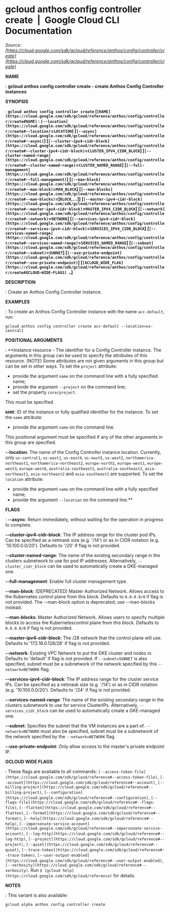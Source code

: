 # gcloud anthos config controller create  |  Google Cloud CLI Documentation

*Source: [https://cloud.google.com/sdk/gcloud/reference/anthos/config/controller/create](https://cloud.google.com/sdk/gcloud/reference/anthos/config/controller/create)*

**NAME**

: **gcloud anthos config controller create - create Anthos Config Controller instances**

**SYNOPSIS**

: **`gcloud anthos config controller create` (`[NAME](https://cloud.google.com/sdk/gcloud/reference/anthos/config/controller/create#NAME)` : `[--location](https://cloud.google.com/sdk/gcloud/reference/anthos/config/controller/create#--location)`=`LOCATION`) [`[--async](https://cloud.google.com/sdk/gcloud/reference/anthos/config/controller/create#--async)`] [`[--cluster-ipv4-cidr-block](https://cloud.google.com/sdk/gcloud/reference/anthos/config/controller/create#--cluster-ipv4-cidr-block)`=`CLUSTER_IPV4_CIDR_BLOCK`] [`[--cluster-named-range](https://cloud.google.com/sdk/gcloud/reference/anthos/config/controller/create#--cluster-named-range)`=`CLUSTER_NAMED_RANGE`] [`[--full-management](https://cloud.google.com/sdk/gcloud/reference/anthos/config/controller/create#--full-management)`] [`[--man-block](https://cloud.google.com/sdk/gcloud/reference/anthos/config/controller/create#--man-block)`=`MAN_BLOCK`] [`[--man-blocks](https://cloud.google.com/sdk/gcloud/reference/anthos/config/controller/create#--man-blocks)`=[`BLOCK`,…]] [`[--master-ipv4-cidr-block](https://cloud.google.com/sdk/gcloud/reference/anthos/config/controller/create#--master-ipv4-cidr-block)`=`MASTER_IPV4_CIDR_BLOCK`] [`[--network](https://cloud.google.com/sdk/gcloud/reference/anthos/config/controller/create#--network)`=`NETWORK`] [`[--services-ipv4-cidr-block](https://cloud.google.com/sdk/gcloud/reference/anthos/config/controller/create#--services-ipv4-cidr-block)`=`SERVICES_IPV4_CIDR_BLOCK`] [`[--services-named-range](https://cloud.google.com/sdk/gcloud/reference/anthos/config/controller/create#--services-named-range)`=`SERVICES_NAMED_RANGE`] [`[--subnet](https://cloud.google.com/sdk/gcloud/reference/anthos/config/controller/create#--subnet)`=`SUBNET`] [`[--use-private-endpoint](https://cloud.google.com/sdk/gcloud/reference/anthos/config/controller/create#--use-private-endpoint)`] [`[GCLOUD_WIDE_FLAG](https://cloud.google.com/sdk/gcloud/reference/anthos/config/controller/create#GCLOUD-WIDE-FLAGS) …`]**

**DESCRIPTION**

: Create an Anthos Config Controller instance.

**EXAMPLES**

: To create an Anthos Config Controller instance with the name
``acc-default``, run:

```
gcloud anthos config controller create acc-default --location=us-central1
```

**POSITIONAL ARGUMENTS**

: **Instance resource - The identifier for a Config Controller instance. The
arguments in this group can be used to specify the attributes of this resource.
(NOTE) Some attributes are not given arguments in this group but can be set in
other ways.
To set the `project` attribute:

- provide the argument `name` on the command line with a fully
specified name;
- provide the argument `--project` on the command line;
- set the property `core/project`.

This must be specified.

**`NAME`**:
ID of the instance or fully qualified identifier for the instance.
To set the `name` attribute:

- provide the argument `name` on the command line.

This positional argument must be specified if any of the other arguments in this
group are specified.

**--location**:
The name of the Config Controller instance location. Currently, only
``us-central1``,
``us-east1``,
``us-east4``,
``us-east5``,
``us-west2``,
``northamerica-northeast1``,
``northamerica-northeast2``,
``europe-north1``,
``europe-west1``,
``europe-west3``,
``europe-west6``,
``australia-southeast1``,
``australia-southeast2``,
``asia-northeast1``,
``asia-northeast2`` and
``asia-southeast1`` are supported.
To set the `location` attribute:

- provide the argument `name` on the command line with a fully
specified name;
- provide the argument `--location` on the command line.**

**FLAGS**

: **--async**:
Return immediately, without waiting for the operation in progress to complete.

**--cluster-ipv4-cidr-block**:
The IP address range for the cluster pod IPs. Can be specified as a netmask size
(e.g. '/14') or as in CIDR notation (e.g. '10.100.0.0/20'). Defaults to '/20' if
flag is not provided.

**--cluster-named-range**:
The name of the existing secondary range in the clusters subnetwork to use for
pod IP addresses. Alternatively, `--cluster_cidr_block` can be used
to automatically create a GKE-managed one.

**--full-management**:
Enable full cluster management type.

**--man-block**:
(DEPRECATED) Master Authorized Network. Allows access to the Kubernetes control
plane from this block. Defaults to `0.0.0.0/0` if flag is not
provided.
The --man-block option is deprecated; use --man-blocks instead.

**--man-blocks**:
Master Authorized Network. Allows users to specify multiple blocks to access the
Kubernetescontrol plane from this block. Defaults to `0.0.0.0/0` if
flag is not provided.

**--master-ipv4-cidr-block**:
The /28 network that the control plane will use. Defaults to '172.16.0.128/28'
if flag is not provided.

**--network**:
Existing VPC Network to put the GKE cluster and nodes in. Defaults to 'default'
if flag is not provided. If `--subnet=SUBNET` is also specified,
subnet must be a subnetwork of the network specified by this
`--network=NETWORK` flag.

**--services-ipv4-cidr-block**:
The IP address range for the cluster service IPs. Can be specified as a netmask
size (e.g. '/14') or as in CIDR notation (e.g. '10.100.0.0/20'). Defaults to
'/24' if flag is not provided.

**--services-named-range**:
The name of the existing secondary range in the clusters subnetwork to use for
service ClusterIPs. Alternatively, `--services_cidr_block` can be
used to automatically create a GKE-managed one.

**--subnet**:
Specifies the subnet that the VM instances are a part of.
`--network=NETWORK` must also be specified, subnet must be a
subnetwork of the network specified by the `--network=NETWORK` flag.

**--use-private-endpoint**:
Only allow access to the master's private endpoint IP.

**GCLOUD WIDE FLAGS**

: These flags are available to all commands: `[--access-token-file](https://cloud.google.com/sdk/gcloud/reference#--access-token-file)`,
`[--account](https://cloud.google.com/sdk/gcloud/reference#--account)`, `[--billing-project](https://cloud.google.com/sdk/gcloud/reference#--billing-project)`,
`[--configuration](https://cloud.google.com/sdk/gcloud/reference#--configuration)`,
`[--flags-file](https://cloud.google.com/sdk/gcloud/reference#--flags-file)`,
`[--flatten](https://cloud.google.com/sdk/gcloud/reference#--flatten)`, `[--format](https://cloud.google.com/sdk/gcloud/reference#--format)`, `[--help](https://cloud.google.com/sdk/gcloud/reference#--help)`, `[--impersonate-service-account](https://cloud.google.com/sdk/gcloud/reference#--impersonate-service-account)`,
`[--log-http](https://cloud.google.com/sdk/gcloud/reference#--log-http)`,
`[--project](https://cloud.google.com/sdk/gcloud/reference#--project)`, `[--quiet](https://cloud.google.com/sdk/gcloud/reference#--quiet)`, `[--trace-token](https://cloud.google.com/sdk/gcloud/reference#--trace-token)`, `[--user-output-enabled](https://cloud.google.com/sdk/gcloud/reference#--user-output-enabled)`,
`[--verbosity](https://cloud.google.com/sdk/gcloud/reference#--verbosity)`.
Run `$ [gcloud help](https://cloud.google.com/sdk/gcloud/reference)` for details.

**NOTES**

: This variant is also available:

```
gcloud alpha anthos config controller create
```